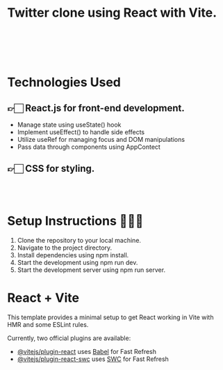 # Twitter clone using React with Vite.




<br><br><br><br>

# Technologies Used

## 👉🏻 React.js for front-end development.
-  Manage state using useState() hook
-  Implement useEffect() to handle side effects
-  Utilize useRef for managing focus and DOM manipulations
-  Pass data through components using AppContect

## 👉🏻 CSS for styling.
<br><br>

# Setup Instructions 👩🏻‍💻

1. Clone the repository to your local machine.
2. Navigate to the project directory.
3. Install dependencies using npm install.
4. Start the development using npm run dev.
5. Start the development server using npm run server.


# React + Vite

This template provides a minimal setup to get React working in Vite with HMR and some ESLint rules.

Currently, two official plugins are available:

- [@vitejs/plugin-react](https://github.com/vitejs/vite-plugin-react/blob/main/packages/plugin-react/README.md) uses [Babel](https://babeljs.io/) for Fast Refresh
- [@vitejs/plugin-react-swc](https://github.com/vitejs/vite-plugin-react-swc) uses [SWC](https://swc.rs/) for Fast Refresh

